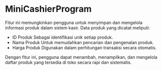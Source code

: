# MiniCashierProgram
Fitur ini memungkinkan pengguna untuk menyimpan dan mengelola informasi produk dalam sistem kasir. Data produk yang dicatat meliputi:
- ID Produk Sebagai identifikasi unik setiap produk.
- Nama Produk Untuk memudahkan pencarian dan pengenalan produk.
- Harga Produk Digunakan dalam perhitungan transaksi secara otomatis.

Dengan fitur ini, pengguna dapat menambah, menampilkan, dan mengelola daftar produk yang tersedia di toko secara rapi dan sistematis.
